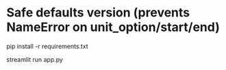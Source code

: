 # Safe defaults version (prevents NameError on unit_option/start/end)

pip install -r requirements.txt

streamlit run app.py
